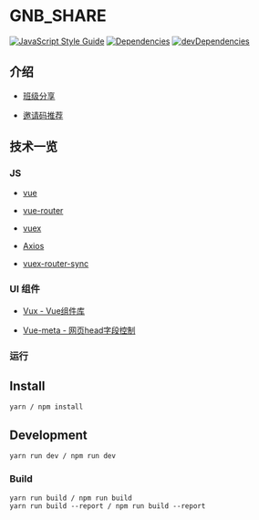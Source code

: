 # GNB_SHARE

[![JavaScript Style Guide](https://img.shields.io/badge/code_style-standard-brightgreen.svg)](https://standardjs.com)
[![Dependencies](https://david-dm.org/HopeFE/GNB_SHARE/status.svg)](https://david-dm.org/HopeFE/GNB_SHARE) 
[![devDependencies](https://david-dm.org/HopeFE/GNB_SHARE/dev-status.svg)](https://david-dm.org/HopeFE/GNB_SHARE?type=dev)

## 介绍
- [班级分享](http://share.guinaben.com/class?code=092936)

- [邀请码推荐](http://share.guinaben.com/invite?code=480019)

## 技术一览

### JS

-	[vue](http://cn.vuejs.org/guide/)

-	[vue-router](http://router.vuejs.org/zh-cn/index.html)

-	[vuex](http://vuex.vuejs.org/zh-cn/index.html)

-	[Axios](https://github.com/mzabriskie/axios)

-	[vuex-router-sync](https://github.com/vuejs/vuex-router-sync)

### UI 组件

-	[Vux - Vue组件库](https://vux.li/#/)

-	[Vue-meta - 网页head字段控制](https://github.com/declandewet/vue-meta)

### 运行

## Install
```
yarn / npm install 
```

## Development
```
yarn run dev / npm run dev

```
### Build
```
yarn run build / npm run build
yarn run build --report / npm run build --report
```